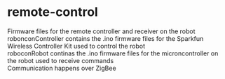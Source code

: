 # remote-control
Firmware files for the remote controller and receiver on the robot  
robonconController contains the .ino firmware files for the Sparkfun Wireless Controller Kit used to control the robot  
roboconRobot continas the .ino firmware files for the microncontroller on the robot used to receive commands  
Communication happens over ZigBee  
